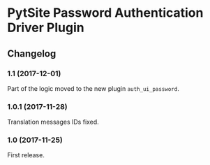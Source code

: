 # PytSite Password Authentication Driver Plugin


## Changelog


### 1.1 (2017-12-01)

Part of the logic moved to the new plugin `auth_ui_password`.



### 1.0.1 (2017-11-28)

Translation messages IDs fixed.


### 1.0 (2017-11-25)

First release.
